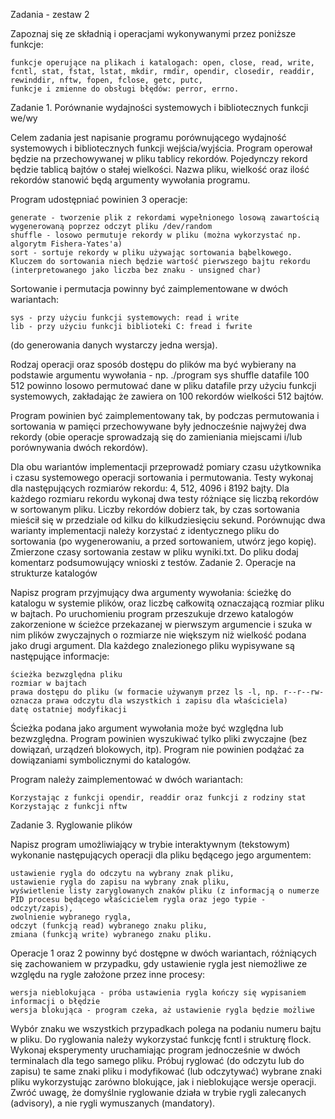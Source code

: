 Zadania - zestaw 2

Zapoznaj się ze składnią i operacjami wykonywanymi przez poniższe funkcje:

    funkcje operujące na plikach i katalogach: open, close, read, write, fcntl, stat, fstat, lstat, mkdir, rmdir, opendir, closedir, readdir, rewinddir, nftw, fopen, fclose, getc, putc,
    funkcje i zmienne do obsługi błędów: perror, errno.

Zadanie 1. Porównanie wydajności systemowych i bibliotecznych funkcji we/wy

Celem zadania jest napisanie programu porównującego wydajność systemowych i bibliotecznych funkcji wejścia/wyjścia. Program operował będzie na przechowywanej w pliku tablicy rekordów. Pojedynczy rekord będzie tablicą bajtów o stałej wielkości. Nazwa pliku, wielkość oraz ilość rekordów stanowić będą argumenty wywołania programu.

Program udostępniać powinien 3 operacje:

    generate - tworzenie plik z rekordami wypełnionego losową zawartością wygenerowaną poprzez odczyt pliku /dev/random
    shuffle - losowo permutuje rekordy w pliku (można wykorzystać np. algorytm Fishera-Yates'a)
    sort - sortuje rekordy w pliku używając sortowania bąbelkowego. Kluczem do sortowania niech będzie wartość pierwszego bajtu rekordu (interpretowanego jako liczba bez znaku - unsigned char)

Sortowanie i permutacja powinny być zaimplementowane w dwóch wariantach:

    sys - przy użyciu funkcji systemowych: read i write
    lib - przy użyciu funkcji biblioteki C: fread i fwrite

(do generowania danych wystarczy jedna wersja).

Rodzaj operacji oraz sposób dostępu do plików ma być wybierany na podstawie argumentu wywołania - np. ./program sys shuffle datafile 100 512 powinno losowo permutować dane w pliku datafile przy użyciu funkcji systemowych, zakładając że zawiera on 100 rekordów wielkości 512 bajtów.

Program powinien być zaimplementowany tak, by podczas permutowania i sortowania w pamięci przechowywane były jednocześnie najwyżej dwa rekordy (obie operacje sprowadzają się do zamieniania miejscami i/lub porównywania dwóch rekordów).

Dla obu wariantów implementacji przeprowadź pomiary czasu użytkownika i czasu systemowego operacji sortowania i permutowania. Testy wykonaj dla następujących rozmiarów rekordu: 4, 512, 4096 i 8192 bajty. Dla każdego rozmiaru rekordu wykonaj dwa testy różniące się liczbą rekordów w sortowanym pliku. Liczby rekordów dobierz tak, by czas sortowania mieścił się w przedziale od kilku do kilkudziesięciu sekund. Porównując dwa warianty implementacji należy korzystać z identycznego pliku do sortowania (po wygenerowaniu, a przed sortowaniem, utwórz jego kopię). Zmierzone czasy sortowania zestaw w pliku wyniki.txt. Do pliku dodaj komentarz podsumowujący wnioski z testów.
Zadanie 2. Operacje na strukturze katalogów

Napisz program przyjmujący dwa argumenty wywołania: ścieżkę do katalogu w systemie plików, oraz liczbę całkowitą oznaczającą rozmiar pliku w bajtach. Po uruchomieniu program przeszukuje drzewo katalogów zakorzenione w ścieżce przekazanej w pierwszym argumencie i szuka w nim plików zwyczajnych o rozmiarze nie większym niż wielkość podana jako drugi argument. Dla każdego znalezionego pliku wypisywane są następujące informacje:

    ścieżka bezwzględna pliku
    rozmiar w bajtach
    prawa dostępu do pliku (w formacie używanym przez ls -l, np. r--r--rw- oznacza prawa odczytu dla wszystkich i zapisu dla właściciela)
    datę ostatniej modyfikacji

Ścieżka podana jako argument wywołania może być względna lub bezwzględna. Program powinien wyszukiwać tylko pliki zwyczajne (bez dowiązań, urządzeń blokowych, itp). Program nie powinien podążać za dowiązaniami symbolicznymi do katalogów.

Program należy zaimplementować w dwóch wariantach:

    Korzystając z funkcji opendir, readdir oraz funkcji z rodziny stat
    Korzystając z funkcji nftw

Zadanie 3. Ryglowanie plików

Napisz program umożliwiający w trybie interaktywnym (tekstowym) wykonanie następujących operacji dla pliku będącego jego argumentem:

    ustawienie rygla do odczytu na wybrany znak pliku,
    ustawienie rygla do zapisu na wybrany znak pliku,
    wyświetlenie listy zaryglowanych znaków pliku (z informacją o numerze PID procesu będącego właścicielem rygla oraz jego typie - odczyt/zapis),
    zwolnienie wybranego rygla,
    odczyt (funkcją read) wybranego znaku pliku,
    zmiana (funkcją write) wybranego znaku pliku.

Operacje 1 oraz 2 powinny być dostępne w dwóch wariantach, różniących się zachowaniem w przypadku, gdy ustawienie rygla jest niemożliwe ze względu na rygle założone przez inne procesy:

    wersja nieblokująca - próba ustawienia rygla kończy się wypisaniem informacji o błędzie
    wersja blokująca - program czeka, aż ustawienie rygla będzie możliwe

Wybór znaku we wszystkich przypadkach polega na podaniu numeru bajtu w pliku. Do ryglowania należy wykorzystać funkcję fcntl i strukturę flock. Wykonaj eksperymenty uruchamiając program jednocześnie w dwóch terminalach dla tego samego pliku. Próbuj ryglować (do odczytu lub do zapisu) te same znaki pliku i modyfikować (lub odczytywać) wybrane znaki pliku wykorzystując zarówno blokujące, jak i nieblokujące wersje operacji. Zwróć uwagę, że domyślnie ryglowanie działa w trybie rygli zalecanych (advisory), a nie rygli wymuszanych (mandatory). 
